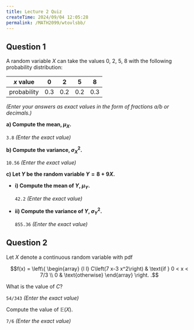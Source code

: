 ```yaml
---
title: Lecture 2 Quiz
createTime: 2024/09/04 12:05:28
permalink: /MATH2099/wtovlsbb/
---
```



## Question 1

<div class="how_qb">

A random variable  $X$ can take the values  $0$,  $2$,  $5$,  $8$ with the following probability distribution:

| $x$ value     | $0$   | $2$   | $5$   | $8$   |
|---------------|-----|-----|-----|-----|
| probability   | $0.3$ | $0.2$ | $0.2$ | $0.3$ |

*(Enter your answers as exact values in the form of fractions $a / b$ or decimals.)*


**a) Compute the mean, $\mu_X$.**

`3.8` *(Enter the exact value)*

**b) Compute the variance, $\sigma_X^2$.**

`10.56` *(Enter the exact value)*

**c) Let $Y$ be the random variable $Y = 8 + 9X$.**

- **i) Compute the mean of $Y$, $\mu_Y$.**

  `42.2` *(Enter the exact value)*

- **ii) Compute the variance of $Y$, $\sigma_Y^2$.**

  `855.36` *(Enter the exact value)*

</div>

## Question 2

<div class="how_qb">

Let  $X$ denote a continuous random variable with pdf

$$f(x) = \left\{ \begin{array} {l l} C\left(7 x-3 x^2\right) & \text{if } 0 < x < 7/3 \\ 0 & \text{otherwise} \end{array} \right. .$$

What is the value of  $C$?

`54/343` *(Enter the exact value)*

Compute the value of $\mathbb{E}(X)$.

`7/6` *(Enter the exact value)*

</div>